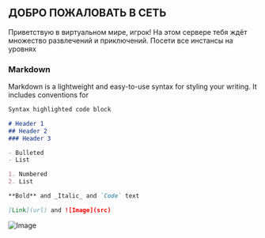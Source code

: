 ## ДОБРО ПОЖАЛОВАТЬ В СЕТЬ

Приветствую в виртуальном мире, игрок! На этом сервере тебя ждёт множество развлечений и приключений. Посети все инстансы на уровнях

### Markdown

Markdown is a lightweight and easy-to-use syntax for styling your writing. It includes conventions for

```markdown
Syntax highlighted code block

# Header 1
## Header 2
### Header 3

- Bulleted
- List

1. Numbered
2. List

**Bold** and _Italic_ and `Code` text

[Link](url) and ![Image](src)
```

![Image](https://sun9-68.userapi.com/c855036/v855036240/1bb2b9/NVAsK3qYyb8.jpg)
